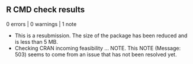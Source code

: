## R CMD check results

0 errors | 0 warnings | 1 note

* This is a resubmission. The size of the package has been reduced and is less than 5 MB.
* Checking CRAN incoming feasibility ... NOTE.
This NOTE (Message: 503) seems to come from an issue that has not been resolved yet.

